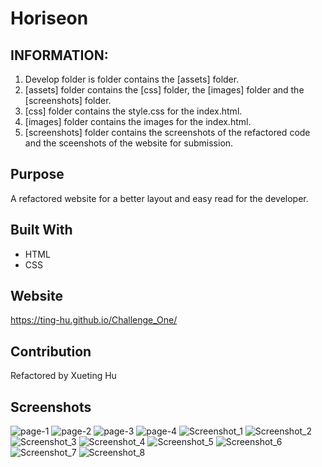 # Horiseon

## INFORMATION:

1. Develop folder is folder contains the [assets] folder.
2. [assets] folder contains the [css] folder, the [images] folder and the [screenshots] folder.
3. [css] folder contains the style.css for the index.html.
4. [images] folder contains the images for the index.html.
5. [screenshots] folder contains the screenshots of the refactored code and the sceenshots of the
   website for submission.

## Purpose

A refactored website for a better layout and easy read for the
developer.

## Built With

- HTML
- CSS

## Website

https://ting-hu.github.io/Challenge_One/

## Contribution

Refactored by Xueting Hu

## Screenshots

![page-1](./Develop/assets/screenshots/page_1.png)
![page-2](./Develop/assets/screenshots/page_2.png)
![page-3](./Develop/assets/screenshots/page_3.png)
![page-4](./Develop/assets/screenshots/page_4.png)
![Screenshot_1](./Develop/assets/screenshots/screenshot_1.png)
![Screenshot_2](./Develop/assets/screenshots/screenshot_2.png)
![Screenshot_3](./Develop/assets/screenshots/screenshot_3.png)
![Screenshot_4](./Develop/assets/screenshots/screenshot_4.png)
![Screenshot_5](./Develop/assets/screenshots/screenshot_5.png)
![Screenshot_6](./Develop/assets/screenshots/screenshot_6.png)
![Screenshot_7](./Develop/assets/screenshots/screenshot_7.png)
![Screenshot_8](./Develop/assets/screenshots/screenshot_8.png)
